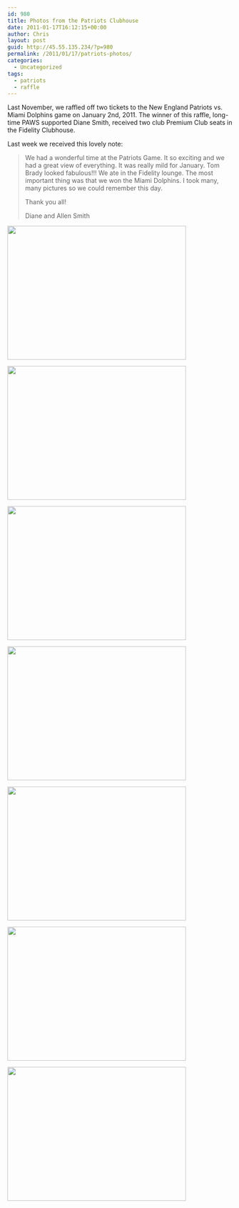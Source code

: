 ```yaml
---
id: 980
title: Photos from the Patriots Clubhouse
date: 2011-01-17T16:12:15+00:00
author: Chris
layout: post
guid: http://45.55.135.234/?p=980
permalink: /2011/01/17/patriots-photos/
categories:
  - Uncategorized
tags:
  - patriots
  - raffle
---
```

Last November, we raffled off two tickets to the New England Patriots vs. Miami Dolphins game on January 2nd, 2011. The winner of this raffle, long-time PAWS supported Diane Smith, received two club Premium Club seats in the Fidelity Clubhouse.

Last week we received this lovely note:

> We had a wonderful time at the Patriots Game. It so exciting and we had a great view of everything. It was really mild for January. Tom Brady looked fabulous!!! We ate in the Fidelity lounge. The most important thing was that we won the Miami Dolphins. I took many, many pictures so we could remember this day. 
> 
> Thank you all!
> 
> Diane and Allen Smith

[<img src="https://pawsnewengland.com/wp-content/uploads/2011/01/P1150703-400x300.jpg" alt="" title="P1150703" width="400" height="300" class="aligncenter size-medium wp-image-981" />](https://pawsnewengland.com/wp-content/uploads/2011/01/P1150703.jpg)

[<img src="https://pawsnewengland.com/wp-content/uploads/2011/01/P1150747-400x300.jpg" alt="" title="P1150747" width="400" height="300" class="aligncenter size-medium wp-image-982" />](https://pawsnewengland.com/wp-content/uploads/2011/01/P1150747.jpg)

[<img src="https://pawsnewengland.com/wp-content/uploads/2011/01/P1150790-400x300.jpg" alt="" title="P1150790" width="400" height="300" class="aligncenter size-medium wp-image-983" />](https://pawsnewengland.com/wp-content/uploads/2011/01/P1150790.jpg)

[<img src="https://pawsnewengland.com/wp-content/uploads/2011/01/P1150791-400x300.jpg" alt="" title="P1150791" width="400" height="300" class="aligncenter size-medium wp-image-984" />](https://pawsnewengland.com/wp-content/uploads/2011/01/P1150791.jpg)

[<img src="https://pawsnewengland.com/wp-content/uploads/2011/01/P1150839-400x300.jpg" alt="" title="P1150839" width="400" height="300" class="aligncenter size-medium wp-image-985" />](https://pawsnewengland.com/wp-content/uploads/2011/01/P1150839.jpg)

[<img src="https://pawsnewengland.com/wp-content/uploads/2011/01/P1150844-400x300.jpg" alt="" title="P1150844" width="400" height="300" class="aligncenter size-medium wp-image-986" />](https://pawsnewengland.com/wp-content/uploads/2011/01/P1150844.jpg)

[<img src="https://pawsnewengland.com/wp-content/uploads/2011/01/P1150874-400x300.jpg" alt="" title="P1150874" width="400" height="300" class="aligncenter size-medium wp-image-987" />](https://pawsnewengland.com/wp-content/uploads/2011/01/P1150874.jpg)

<div class="clear">
</div>